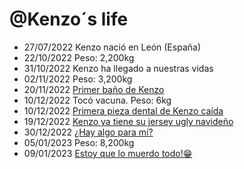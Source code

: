 @Kenzo´s life
===============

- 27/07/2022 Kenzo nació en León (España)
- 22/10/2022 Peso: 2,200kg
- 31/10/2022 Kenzo ha llegado a nuestras vidas
- 02/11/2022 Peso: 3,200kg
- 20/11/2022 [Primer baño de Kenzo](https://joselopez.ga/post/701446230233006080/primer-ba%C3%B1o-de-kenzo)
- 10/12/2022 Tocó vacuna. Peso: 6kg
- 10/12/2022 [Primera pieza dental de Kenzo caída](https://joselopez.ga/post/703256454629605376/primera-pieza-dental-de-kenzo-ca%C3%ADda)
- 19/12/2022 [Kenzo ya tiene su jersey ugly navideño](https://joselopez.ga/post/704071592901263360/kenzo-ya-tiene-su-jersey-ugly-navide%C3%B1o)
- 30/12/2022 [¿Hay algo para mí?](https://joselopez.ga/post/705081733718097920/hay-algo-para-m%C3%AD)
- 05/01/2023 Peso: 8,200kg
- 09/01/2023 [Estoy que lo muerdo todo!😁](https://joselopez.ga/post/705992766553997312/estoy-que-lo-muerdo-todo)
